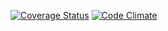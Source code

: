 [![Coverage Status](https://coveralls.io/repos/github/andela-kndungu/dms/badge.svg?branch=master)](https://coveralls.io/github/andela-kndungu/dms?branch=master)
[![Code Climate](https://codeclimate.com/github/andela-kndungu/dms/badges/gpa.svg)](https://codeclimate.com/github/andela-kndungu/dms)

